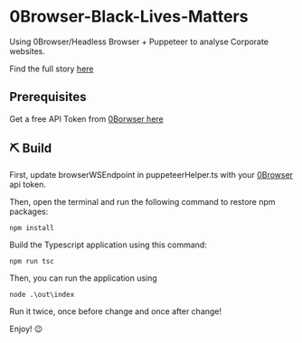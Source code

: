 # 0Browser-Black-Lives-Matters

Using 0Browser/Headless Browser + Puppeteer to analyse Corporate websites.

Find the full story [here](https://www.0browser.com/blogs/.html)

## Prerequisites
Get a free API Token from [0Borwser here](https://www.0browser.com/docs/get-token.html) 

## ⛏ Build

First, update browserWSEndpoint in puppeteerHelper.ts with your [0Browser](https://www.0browser.com) api token.

Then, open the terminal and run the following command to restore npm packages:

```
npm install
```

Build the Typescript application using this command:

```
npm run tsc
```

Then, you can run the application using 

```
node .\out\index
```

Run it twice, once before change and once after change!

Enjoy! :wink:
